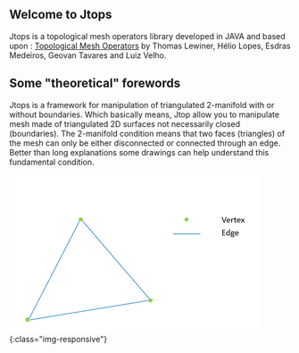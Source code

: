 ## Welcome to Jtops

Jtops is a topological mesh operators library developed in JAVA and based upon :
[Topological Mesh Operators](https://www.visgraf.impa.br/Data/RefBib/PS_PDF/cagd-tops/tops-rev2.pdf)
by Thomas Lewiner, Hélio Lopes, Esdras Medeiros, Geovan Tavares and Luiz Velho.

## Some "theoretical" forewords

Jtops is a framework for manipulation of triangulated 2-manifold with or without boundaries. Which basically means, Jtop allow you to manipulate mesh made of triangulated 2D surfaces not necessarily closed (boundaries). The 2-manifold condition means that two faces (triangles) of the mesh can only be either disconnected or connected through an edge. Better than long explanations some drawings can help understand this fundamental condition.  

![the most simple mesh](/doc/images/img1.png){:class="img-responsive"}
